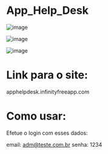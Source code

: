 # App_Help_Desk


![image](https://github.com/GabrielPen1do/App_Help_Desk/assets/128743283/2a97a721-9dbe-420f-ad7f-764ca2820dd5)

![image](https://github.com/GabrielPen1do/App_Help_Desk/assets/128743283/a5a1968c-e30c-4f79-bdf0-e3e03221fdad)

![image](https://github.com/GabrielPen1do/App_Help_Desk/assets/128743283/f156e4fb-5d20-498e-a043-9232a507152e)

# Link para o site:
apphelpdesk.infinityfreeapp.com

# Como usar:
Efetue o login com esses dados:

email: adm@teste.com.br
senha: 1234

